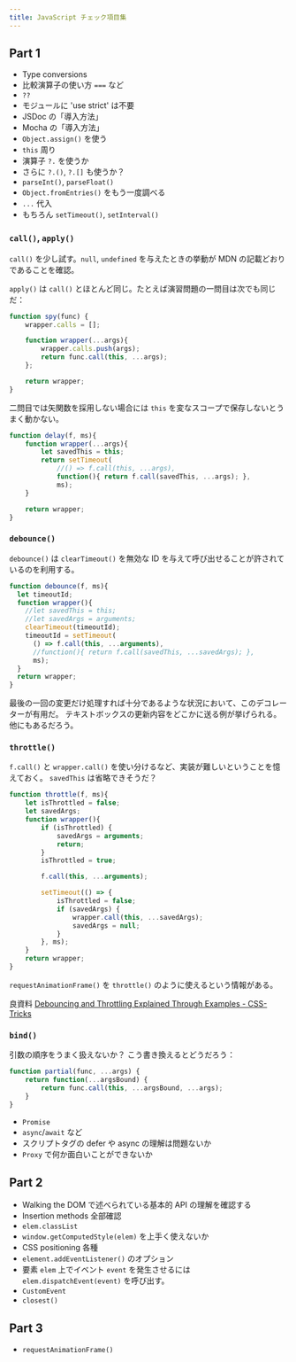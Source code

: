```yaml
---
title: JavaScript チェック項目集
---
```


## Part 1

* Type conversions
* 比較演算子の使い方 `===` など
* `??`
* モジュールに 'use strict' は不要
* JSDoc の「導入方法」
* Mocha の「導入方法」
* `Object.assign()` を使う
* `this` 周り
* 演算子 `?.` を使うか
* さらに `?.()`, `?.[]` も使うか？
* `parseInt()`, `parseFloat()`
* `Object.fromEntries()` をもう一度調べる
* `...` 代入
* もちろん `setTimeout()`, `setInterval()`

### `call()`, `apply()`

`call()` を少し試す。`null`, `undefined` を与えたときの挙動が MDN の記載どおりであることを確認。

`apply()` は `call()` とほとんど同じ。たとえば演習問題の一問目は次でも同じだ：

```javascript
function spy(func) {
    wrapper.calls = [];

    function wrapper(...args){
        wrapper.calls.push(args);
        return func.call(this, ...args);
    };

    return wrapper;
}
```

二問目では矢関数を採用しない場合には `this` を変なスコープで保存しないとうまく動かない。

```javascript
function delay(f, ms){
    function wrapper(...args){
        let savedThis = this;
        return setTimeout(
            //() => f.call(this, ...args),
            function(){ return f.call(savedThis, ...args); },
            ms);
    }

    return wrapper;
}
```

### `debounce()`

`debounce()` は `clearTimeout()` を無効な ID を与えて呼び出せることが許されているのを利用する。

```javascript
function debounce(f, ms){
  let timeoutId;
  function wrapper(){
    //let savedThis = this;
    //let savedArgs = arguments;
    clearTimeout(timeoutId);
    timeoutId = setTimeout(
      () => f.call(this, ...arguments),
      //function(){ return f.call(savedThis, ...savedArgs); },
      ms);
  }
  return wrapper;
}
```

最後の一回の変更だけ処理すれば十分であるような状況において、このデコレーターが有用だ。
テキストボックスの更新内容をどこかに送る例が挙げられる。他にもあるだろう。

### `throttle()`

`f.call()` と `wrapper.call()` を使い分けるなど、実装が難しいということを憶えておく。
`savedThis` は省略できそうだ？

```javascript
function throttle(f, ms){
    let isThrottled = false;
    let savedArgs;
    function wrapper(){
        if (isThrottled) {
            savedArgs = arguments;
            return;
        }
        isThrottled = true;

        f.call(this, ...arguments);

        setTimeout(() => {
            isThrottled = false;
            if (savedArgs) {
                wrapper.call(this, ...savedArgs);
                savedArgs = null;
            }
        }, ms);
    }
    return wrapper;
}
```

`requestAnimationFrame()` を `throttle()` のように使えるという情報がある。

良資料 [Debouncing and Throttling Explained Through Examples - CSS-Tricks](https://css-tricks.com/debouncing-throttling-explained-examples/)

### `bind()`

引数の順序をうまく扱えないか？ こう書き換えるとどうだろう：

```javascript
function partial(func, ...args) {
    return function(...argsBound) {
        return func.call(this, ...argsBound, ...args);
    }
}
```

* `Promise`
* `async`/`await` など
* スクリプトタグの defer や async の理解は問題ないか
* `Proxy` で何か面白いことができないか

## Part 2

* Walking the DOM で述べられている基本的 API の理解を確認する
* Insertion methods 全部確認
* `elem.classList`
* `window.getComputedStyle(elem)` を上手く使えないか
* CSS positioning 各種
* `element.addEventListener()` のオプション
* 要素 `elem` 上でイベント `event` を発生させるには `elem.dispatchEvent(event)` を呼び出す。
* `CustomEvent`
* `closest()`

## Part 3

* `requestAnimationFrame()`
